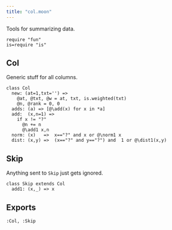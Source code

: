 ```yaml
---
title: "col.moon"
---
```



Tools for summarizing data.

```moonscript
require "fun"
is=require "is"
```

## Col
Generic stuff for all columns.

```moonscript
class Col
  new: (at=1,txt='') => 
    @at, @txt, @w = at, txt, is.weighted(txt)
    @n, @rank = 0, 0
  adds: (a) => [@\add(x) for x in *a]
  add:  (x,n=1) =>
    if x != "?" 
      @n += n
      @\add1 x,n
  norm: (x)   =>  x=="?" and x or @\norm1 x
  dist: (x,y) =>  (x=="?" and y=="?") and  1 or @\dist1(x,y)
```

## Skip
Anything sent to `Skip` just gets ignored.

```moonscript
class Skip extends Col
  add1: (x,_) => x
```

## Exports

```moonscript
:Col, :Skip
```
